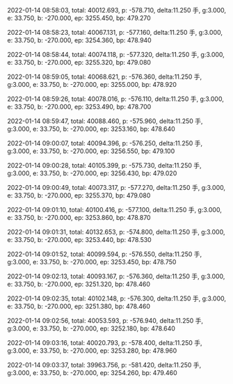 2022-01-14 08:58:03, total: 40012.693, p: -578.710, delta:11.250 手, g:3.000, e: 33.750, b: -270.000, ep: 3255.450, bp: 479.270

2022-01-14 08:58:23, total: 40067.131, p: -577.160, delta:11.250 手, g:3.000, e: 33.750, b: -270.000, ep: 3254.360, bp: 478.940

2022-01-14 08:58:44, total: 40074.118, p: -577.320, delta:11.250 手, g:3.000, e: 33.750, b: -270.000, ep: 3255.320, bp: 479.080

2022-01-14 08:59:05, total: 40068.621, p: -576.360, delta:11.250 手, g:3.000, e: 33.750, b: -270.000, ep: 3255.000, bp: 478.920

2022-01-14 08:59:26, total: 40078.016, p: -576.110, delta:11.250 手, g:3.000, e: 33.750, b: -270.000, ep: 3253.490, bp: 478.700

2022-01-14 08:59:47, total: 40088.460, p: -575.960, delta:11.250 手, g:3.000, e: 33.750, b: -270.000, ep: 3253.160, bp: 478.640

2022-01-14 09:00:07, total: 40094.396, p: -576.250, delta:11.250 手, g:3.000, e: 33.750, b: -270.000, ep: 3256.550, bp: 479.100

2022-01-14 09:00:28, total: 40105.399, p: -575.730, delta:11.250 手, g:3.000, e: 33.750, b: -270.000, ep: 3256.430, bp: 479.020

2022-01-14 09:00:49, total: 40073.317, p: -577.270, delta:11.250 手, g:3.000, e: 33.750, b: -270.000, ep: 3255.370, bp: 479.080

2022-01-14 09:01:10, total: 40100.416, p: -577.100, delta:11.250 手, g:3.000, e: 33.750, b: -270.000, ep: 3253.860, bp: 478.870

2022-01-14 09:01:31, total: 40132.653, p: -574.800, delta:11.250 手, g:3.000, e: 33.750, b: -270.000, ep: 3253.440, bp: 478.530

2022-01-14 09:01:52, total: 40099.594, p: -576.550, delta:11.250 手, g:3.000, e: 33.750, b: -270.000, ep: 3253.450, bp: 478.750

2022-01-14 09:02:13, total: 40093.167, p: -576.360, delta:11.250 手, g:3.000, e: 33.750, b: -270.000, ep: 3251.320, bp: 478.460

2022-01-14 09:02:35, total: 40102.148, p: -576.300, delta:11.250 手, g:3.000, e: 33.750, b: -270.000, ep: 3251.380, bp: 478.460

2022-01-14 09:02:56, total: 40053.593, p: -576.940, delta:11.250 手, g:3.000, e: 33.750, b: -270.000, ep: 3252.180, bp: 478.640

2022-01-14 09:03:16, total: 40020.793, p: -578.400, delta:11.250 手, g:3.000, e: 33.750, b: -270.000, ep: 3253.280, bp: 478.960

2022-01-14 09:03:37, total: 39963.756, p: -581.420, delta:11.250 手, g:3.000, e: 33.750, b: -270.000, ep: 3254.260, bp: 479.460